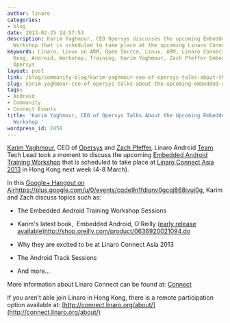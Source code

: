 ```yaml
---
author: linaro
categories:
- blog
date: 2013-02-25 14:57:53
description: Karim Yaghmour, CEO Opersys discusses the upcoming Embedded Android Training
  Workshop that is scheduled to take place at the upcoming Linaro Connect Asia 2013..
keywords: Linaro, Linux on ARM, Open Source, Linux, ARM, Linaro Connect, LCA13-Hong
  Kong, Android, Workshop, Training, Karim Yaghmour, Zach Pfeffer Embedded Android,
  Opersys
layout: post
link: /blog/community-blog/karim-yaghmour-ceo-of-opersys-talks-about-the-upcoming-embedded-android-training-workshop/
slug: karim-yaghmour-ceo-of-opersys-talks-about-the-upcoming-embedded-android-training-workshop
tags:
- Android
- Community
- Connect Events
title: 'Karim Yaghmour, CEO of Opersys Talks About the Upcoming Embedded Android Training
  Workshop '
wordpress_id: 2458
---
```


[Karim Yaghmour](https://twitter.com/karimyaghmour), CEO of [Opersys](http://www.opersys.com/) and [Zach Pfeffer](/about/), Linaro Android [Team](/about/) Tech Lead took a moment to discuss the upcoming [Embedded Android Training Workshop](/blog/embedded-android-training-workshop-to-be-held-at-linaro-connect-asia-2013/) that is scheduled to take place at [Linaro Connect Asia 2013](http://connect.linaro.org) in Hong Kong next week (4-8 March).

In this [Google+ Hangout on Air]()https://plus.google.com/u/0/events/cqde9n1fdiqnv0gcqj868ivuj0g, Karim and Zach discuss topics such as:


  * The Embedded Android Training Workshop Sessions


  * Karim's latest book,  Embedded Android, O'Reilly ([early release available)]()http://shop.oreilly.com/product/0636920021094.do


  * Why they are excited to be at Linaro Connect Asia 2013


  * The Android Track Sessions


  * And more...

More information about Linaro Connect can be found at: [Connect](http://connect.linaro.org)

If you aren't able join Linaro in Hong Kong, there is a remote participation option available at: [http://connect.linaro.org/about/](http://connect.linaro.org/about/)